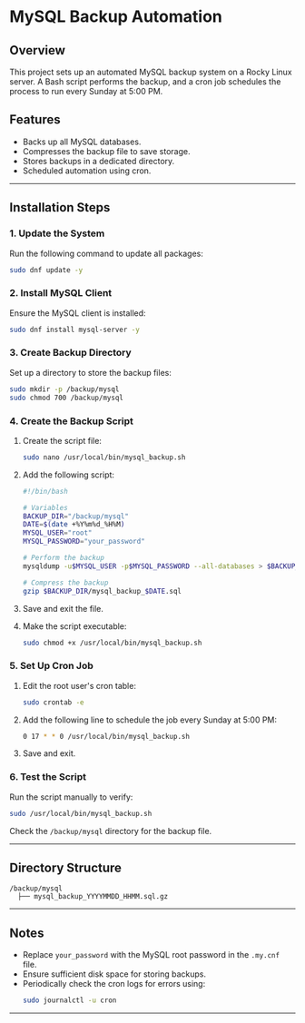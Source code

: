 # MySQL Backup Automation 

## Overview

This project sets up an automated MySQL backup system on a Rocky Linux server. A Bash script performs the backup, and a cron job schedules the process to run every Sunday at 5:00 PM.

## Features

- Backs up all MySQL databases.
- Compresses the backup file to save storage.
- Stores backups in a dedicated directory.
- Scheduled automation using cron.

---

## Installation Steps

### 1. Update the System

Run the following command to update all packages:

```bash
sudo dnf update -y
```

### 2. Install MySQL Client

Ensure the MySQL client is installed:

```bash
sudo dnf install mysql-server -y
```

### 3. Create Backup Directory

Set up a directory to store the backup files:

```bash
sudo mkdir -p /backup/mysql
sudo chmod 700 /backup/mysql
```

### 4. Create the Backup Script

1. Create the script file:

   ```bash
   sudo nano /usr/local/bin/mysql_backup.sh
   ```

2. Add the following script:

   ```bash
   #!/bin/bash

   # Variables
   BACKUP_DIR="/backup/mysql"
   DATE=$(date +%Y%m%d_%H%M)
   MYSQL_USER="root"
   MYSQL_PASSWORD="your_password"

   # Perform the backup
   mysqldump -u$MYSQL_USER -p$MYSQL_PASSWORD --all-databases > $BACKUP_DIR/mysql_backup_$DATE.sql

   # Compress the backup
   gzip $BACKUP_DIR/mysql_backup_$DATE.sql
   ```

3. Save and exit the file.

4. Make the script executable:

   ```bash
   sudo chmod +x /usr/local/bin/mysql_backup.sh
   ```



### 5. Set Up Cron Job

1. Edit the root user's cron table:

   ```bash
   sudo crontab -e
   ```

2. Add the following line to schedule the job every Sunday at 5:00 PM:

   ```bash
   0 17 * * 0 /usr/local/bin/mysql_backup.sh
   ```

3. Save and exit.

### 6. Test the Script

Run the script manually to verify:

```bash
sudo /usr/local/bin/mysql_backup.sh
```

Check the `/backup/mysql` directory for the backup file.

---

## Directory Structure

```
/backup/mysql
  ├── mysql_backup_YYYYMMDD_HHMM.sql.gz
```

---

## Notes

- Replace `your_password` with the MySQL root password in the `.my.cnf` file.
- Ensure sufficient disk space for storing backups.
- Periodically check the cron logs for errors using:
  ```bash
  sudo journalctl -u cron
  ```

---


